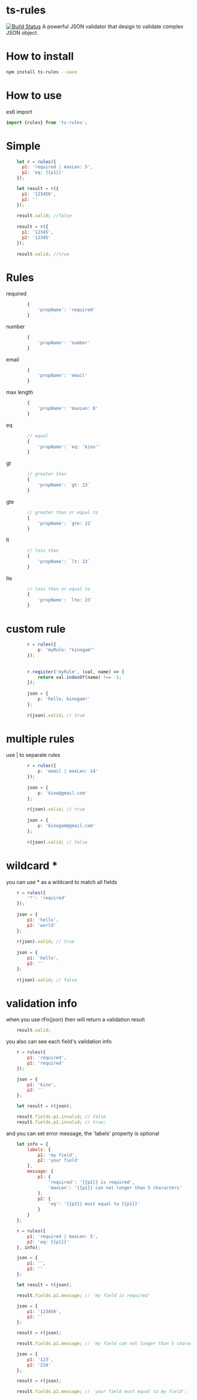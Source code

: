 # ts-rules

[![Build Status](https://travis-ci.org/kinogam/ts-rules.svg?branch=master)](https://travis-ci.org/kinogam/ts-rules)
A powerful JSON validator that design to validate complex JSON object.

# How to install

```sh 
npm install ts-rules --save
```

# How to use

es6 import
```javascript
import {rules} from 'ts-rules';
```


# Simple

```javascript
    let r = rules({
      p1: 'required | maxLen: 5',
      p2: 'eq: {{p1}}'
    });

    let result = r({
      p1: '123456',
      p2: ''
    });
    
    result.valid; //false
    
    result = r({
      p1: '12345',
      p2: '12345'
    });
    
    result.valid; //true
``` 



# Rules

required
```javascript
        {
            'propName': 'required'
        }
```

number
```javascript
        {
            'propName': 'number'
        }
```

email
```javascript
        {
            'propName': 'email'
        }
```
max length
```javascript
        {
            'propName': 'maxLen: 8'
        }
```

eq
```javascript
        // equal
        {
            'propName': `eq: 'kino'`
        }
```
gt 
```javascript
        // greater than
        {
            'propName': `gt: 23`
        }
```

gte
```javascript
        // greater than or equal to
        {
            'propName': `gte: 23`
        }
```
lt
```javascript
        // less than
        {
            'propName': `lt: 23`
        }
```
lte
```javascript
        // less than or equal to
        {
            'propName': `lte: 23`
        }
```

# custom rule

```javascript
        r = rules({
            p: 'myRule: "kinogam"'
        });
   
   
        r.register('myRule', (val, name) => {
            return val.indexOf(name) !== -1;
        });
   
        json = {
            p: 'hello, kinogam!'
        };
   
        r(json).valid; // true
```

# multiple rules
use | to separate rules
```javascript
        r = rules({
            p: 'email | maxLen: 14'
        });
        
        json = {
            p: 'kino@gmail.com'
        };
        
        r(json).valid; // true
        
        json = {
            p: 'kinogam@gmail.com'
        };
        
        r(json).valid; // false
```

# wildcard *
you can use * as a wildcard to match all fields
```javascript
    r = rules({
        '*': 'required'
    });
    
    json = {
        p1: 'hello',
        p2: 'world'
    };
    
    r(json).valid; // true
    
    json = {
        p1: 'hello',
        p2: ''
    };
    
    r(json).valid; // false
```

# validation info

when you use rFn(json) then will return a validation result

```javascript
    result.valid;
```

you also can see each field's validation info
```javascript
    r = rules({
        p1: 'required',
        p2: 'required'
    });

    json = {
        p1: 'kino',
        p2: ''
    };

    let result = r(json);

    result.fields.p1.invalid; // false
    result.fields.p2.invalid; // true;
```

and you can set error message, the 'labels' property is optional
```javascript
    let info = {
        labels: {
            p1: 'my field',
            p2: 'your field'
        },
        message: {
            p1: {
                'required': '{{p1}} is required',
                'maxLen': '{{p1}} can not longer than 5 characters'
            },
            p2: {
                'eq': '{{p2}} must equal to {{p1}}'
            }
        }
    };

    r = rules({
        p1: 'required | maxLen: 5',
        p2: 'eq: {{p1}}'
    }, info);

    json = {
        p1: '',
        p2: ''
    };

    let result = r(json);

    result.fields.p1.message; // 'my field is required'

    json = {
        p1: '123456',
        p2: ''
    };

    result = r(json);

    result.fields.p1.message; // 'my field can not longer than 5 characters'

    json = {
        p1: '123',
        p2: '234'
    };

    result = r(json);

    result.fields.p2.message; // 'your field must equal to my field';
```